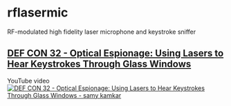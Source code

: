 # rflasermic

RF-modulated high fidelity laser microphone and keystroke sniffer

## [DEF CON 32 - Optical Espionage: Using Lasers to Hear Keystrokes Through Glass Windows](https://youtu.be/R5nMqju6crY)

YouTube video
[![DEF CON 32 - Optical Espionage: Using Lasers to Hear Keystrokes Through Glass Windows - samy kamkar
](dc.jpg)](https://youtu.be/R5nMqju6crY)
